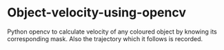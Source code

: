 # Object-velocity-using-opencv

Python opencv to calculate velocity of any coloured object by knowing its corresponding mask. Also the trajectory which it follows is recorded.

